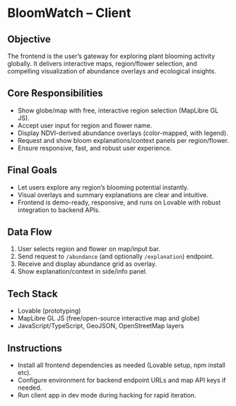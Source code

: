# BloomWatch – Client

## Objective
The frontend is the user’s gateway for exploring plant blooming activity globally. It delivers interactive maps, region/flower selection, and compelling visualization of abundance overlays and ecological insights.

## Core Responsibilities
- Show globe/map with free, interactive region selection (MapLibre GL JS).
- Accept user input for region and flower name.
- Display NDVI-derived abundance overlays (color-mapped, with legend).
- Request and show bloom explanations/context panels per region/flower.
- Ensure responsive, fast, and robust user experience.

## Final Goals
- Let users explore any region’s blooming potential instantly.
- Visual overlays and summary explanations are clear and intuitive.
- Frontend is demo-ready, responsive, and runs on Lovable with robust integration to backend APIs.

## Data Flow
1. User selects region and flower on map/input bar.
2. Send request to `/abundance` (and optionally `/explanation`) endpoint.
3. Receive and display abundance grid as overlay.
4. Show explanation/context in side/info panel.

## Tech Stack
- Lovable (prototyping)
- MapLibre GL JS (free/open-source interactive map and globe)
- JavaScript/TypeScript, GeoJSON, OpenStreetMap layers

## Instructions
- Install all frontend dependencies as needed (Lovable setup, npm install etc).
- Configure environment for backend endpoint URLs and map API keys if needed.
- Run client app in dev mode during hacking for rapid iteration.
